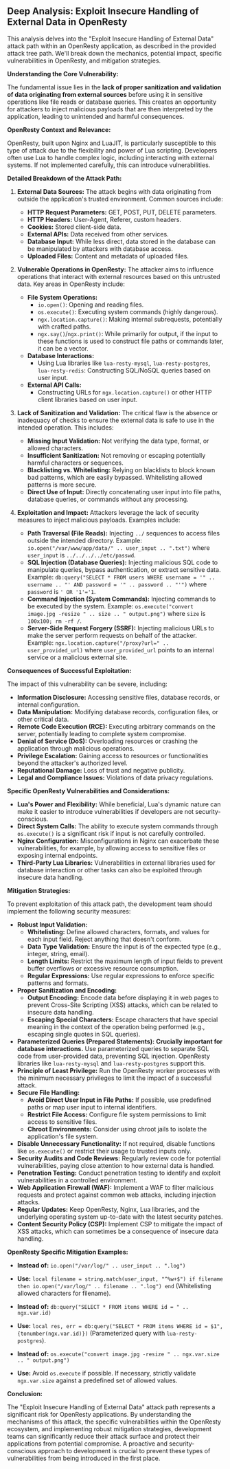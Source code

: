 ## Deep Analysis: Exploit Insecure Handling of External Data in OpenResty

This analysis delves into the "Exploit Insecure Handling of External Data" attack path within an OpenResty application, as described in the provided attack tree path. We'll break down the mechanics, potential impact, specific vulnerabilities in OpenResty, and mitigation strategies.

**Understanding the Core Vulnerability:**

The fundamental issue lies in the **lack of proper sanitization and validation of data originating from external sources** before using it in sensitive operations like file reads or database queries. This creates an opportunity for attackers to inject malicious payloads that are then interpreted by the application, leading to unintended and harmful consequences.

**OpenResty Context and Relevance:**

OpenResty, built upon Nginx and LuaJIT, is particularly susceptible to this type of attack due to the flexibility and power of Lua scripting. Developers often use Lua to handle complex logic, including interacting with external systems. If not implemented carefully, this can introduce vulnerabilities.

**Detailed Breakdown of the Attack Path:**

1. **External Data Sources:**  The attack begins with data originating from outside the application's trusted environment. Common sources include:
    * **HTTP Request Parameters:** GET, POST, PUT, DELETE parameters.
    * **HTTP Headers:** User-Agent, Referer, custom headers.
    * **Cookies:** Stored client-side data.
    * **External APIs:** Data received from other services.
    * **Database Input:** While less direct, data stored in the database can be manipulated by attackers with database access.
    * **Uploaded Files:** Content and metadata of uploaded files.

2. **Vulnerable Operations in OpenResty:**  The attacker aims to influence operations that interact with external resources based on this untrusted data. Key areas in OpenResty include:
    * **File System Operations:**
        * `io.open()`: Opening and reading files.
        * `os.execute()`: Executing system commands (highly dangerous).
        * `ngx.location.capture()`:  Making internal subrequests, potentially with crafted paths.
        * `ngx.say()`/`ngx.print()`: While primarily for output, if the input to these functions is used to construct file paths or commands later, it can be a vector.
    * **Database Interactions:**
        * Using Lua libraries like `lua-resty-mysql`, `lua-resty-postgres`, `lua-resty-redis`: Constructing SQL/NoSQL queries based on user input.
    * **External API Calls:**
        * Constructing URLs for `ngx.location.capture()` or other HTTP client libraries based on user input.

3. **Lack of Sanitization and Validation:** The critical flaw is the absence or inadequacy of checks to ensure the external data is safe to use in the intended operation. This includes:
    * **Missing Input Validation:** Not verifying the data type, format, or allowed characters.
    * **Insufficient Sanitization:** Not removing or escaping potentially harmful characters or sequences.
    * **Blacklisting vs. Whitelisting:** Relying on blacklists to block known bad patterns, which are easily bypassed. Whitelisting allowed patterns is more secure.
    * **Direct Use of Input:** Directly concatenating user input into file paths, database queries, or commands without any processing.

4. **Exploitation and Impact:**  Attackers leverage the lack of security measures to inject malicious payloads. Examples include:
    * **Path Traversal (File Reads):** Injecting `../` sequences to access files outside the intended directory. Example: `io.open("/var/www/app/data/" .. user_input .. ".txt")` where `user_input` is `../../../../etc/passwd`.
    * **SQL Injection (Database Queries):** Injecting malicious SQL code to manipulate queries, bypass authentication, or extract sensitive data. Example: `db:query("SELECT * FROM users WHERE username = '" .. username .. "' AND password = '" .. password .. "'")` where `password` is `' OR '1'='1`.
    * **Command Injection (System Commands):** Injecting commands to be executed by the system. Example: `os.execute("convert image.jpg -resize " .. size .. " output.png")` where `size` is `100x100; rm -rf /`.
    * **Server-Side Request Forgery (SSRF):** Injecting malicious URLs to make the server perform requests on behalf of the attacker. Example: `ngx.location.capture("/proxy?url=" .. user_provided_url)` where `user_provided_url` points to an internal service or a malicious external site.

**Consequences of Successful Exploitation:**

The impact of this vulnerability can be severe, including:

* **Information Disclosure:** Accessing sensitive files, database records, or internal configuration.
* **Data Manipulation:** Modifying database records, configuration files, or other critical data.
* **Remote Code Execution (RCE):** Executing arbitrary commands on the server, potentially leading to complete system compromise.
* **Denial of Service (DoS):** Overloading resources or crashing the application through malicious operations.
* **Privilege Escalation:** Gaining access to resources or functionalities beyond the attacker's authorized level.
* **Reputational Damage:** Loss of trust and negative publicity.
* **Legal and Compliance Issues:** Violations of data privacy regulations.

**Specific OpenResty Vulnerabilities and Considerations:**

* **Lua's Power and Flexibility:** While beneficial, Lua's dynamic nature can make it easier to introduce vulnerabilities if developers are not security-conscious.
* **Direct System Calls:** The ability to execute system commands through `os.execute()` is a significant risk if input is not carefully controlled.
* **Nginx Configuration:** Misconfigurations in Nginx can exacerbate these vulnerabilities, for example, by allowing access to sensitive files or exposing internal endpoints.
* **Third-Party Lua Libraries:** Vulnerabilities in external libraries used for database interaction or other tasks can also be exploited through insecure data handling.

**Mitigation Strategies:**

To prevent exploitation of this attack path, the development team should implement the following security measures:

* **Robust Input Validation:**
    * **Whitelisting:** Define allowed characters, formats, and values for each input field. Reject anything that doesn't conform.
    * **Data Type Validation:** Ensure the input is of the expected type (e.g., integer, string, email).
    * **Length Limits:** Restrict the maximum length of input fields to prevent buffer overflows or excessive resource consumption.
    * **Regular Expressions:** Use regular expressions to enforce specific patterns and formats.
* **Proper Sanitization and Encoding:**
    * **Output Encoding:** Encode data before displaying it in web pages to prevent Cross-Site Scripting (XSS) attacks, which can be related to insecure data handling.
    * **Escaping Special Characters:** Escape characters that have special meaning in the context of the operation being performed (e.g., escaping single quotes in SQL queries).
* **Parameterized Queries (Prepared Statements):**  **Crucially important for database interactions.**  Use parameterized queries to separate SQL code from user-provided data, preventing SQL injection. OpenResty libraries like `lua-resty-mysql` and `lua-resty-postgres` support this.
* **Principle of Least Privilege:** Run the OpenResty worker processes with the minimum necessary privileges to limit the impact of a successful attack.
* **Secure File Handling:**
    * **Avoid Direct User Input in File Paths:** If possible, use predefined paths or map user input to internal identifiers.
    * **Restrict File Access:** Configure file system permissions to limit access to sensitive files.
    * **Chroot Environments:** Consider using chroot jails to isolate the application's file system.
* **Disable Unnecessary Functionality:** If not required, disable functions like `os.execute()` or restrict their usage to trusted inputs only.
* **Security Audits and Code Reviews:** Regularly review code for potential vulnerabilities, paying close attention to how external data is handled.
* **Penetration Testing:** Conduct penetration testing to identify and exploit vulnerabilities in a controlled environment.
* **Web Application Firewall (WAF):** Implement a WAF to filter malicious requests and protect against common web attacks, including injection attacks.
* **Regular Updates:** Keep OpenResty, Nginx, Lua libraries, and the underlying operating system up-to-date with the latest security patches.
* **Content Security Policy (CSP):** Implement CSP to mitigate the impact of XSS attacks, which can sometimes be a consequence of insecure data handling.

**OpenResty Specific Mitigation Examples:**

* **Instead of:** `io.open("/var/log/" .. user_input .. ".log")`
* **Use:**  `local filename = string.match(user_input, "^%w+$") if filename then io.open("/var/log/" .. filename .. ".log") end` (Whitelisting allowed characters for filename).

* **Instead of:** `db:query("SELECT * FROM items WHERE id = " .. ngx.var.id)`
* **Use:** `local res, err = db:query("SELECT * FROM items WHERE id = $1", {tonumber(ngx.var.id)})` (Parameterized query with `lua-resty-postgres`).

* **Instead of:** `os.execute("convert image.jpg -resize " .. ngx.var.size .. " output.png")`
* **Use:**  Avoid `os.execute` if possible. If necessary, strictly validate `ngx.var.size` against a predefined set of allowed values.

**Conclusion:**

The "Exploit Insecure Handling of External Data" attack path represents a significant risk for OpenResty applications. By understanding the mechanisms of this attack, the specific vulnerabilities within the OpenResty ecosystem, and implementing robust mitigation strategies, development teams can significantly reduce their attack surface and protect their applications from potential compromise. A proactive and security-conscious approach to development is crucial to prevent these types of vulnerabilities from being introduced in the first place.
